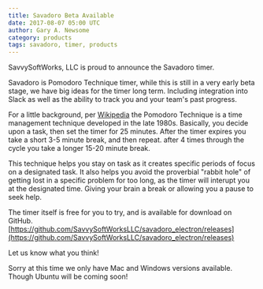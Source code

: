 ```yaml
---
title: Savadoro Beta Available
date: 2017-08-07 05:00 UTC
author: Gary A. Newsome
category: products
tags: savadoro, timer, products
---
```


SavvySoftWorks, LLC is proud to announce the Savadoro timer.

Savadoro is Pomodoro Technique timer, while this is still in a very early beta stage, we have big ideas for the timer long term. Including integration into Slack as well as the ability to track you and your team's past progress.

For a little background, per [Wikipedia](https://en.wikipedia.org/wiki/Pomodoro_Technique) the Pomodoro Technique is a time management technique developed in the late 1980s. Basically, you decide upon a task, then set the timer for 25 minutes. After the timer expires you take a short 3-5 minute break, and then repeat. after 4 times through the cycle you take a longer 15-20 minute break.

This technique helps you stay on task as it creates specific periods of focus on a designated task. It also helps you avoid the proverbial "rabbit hole" of getting lost in a specific problem for too long, as the timer will interupt you at the designated time. Giving your brain a break or allowing you a pause to seek help.

The timer itself is free for you to try, and is available for download on GitHub. [https://github.com/SavvySoftWorksLLC/savadoro_electron/releases](https://github.com/SavvySoftWorksLLC/savadoro_electron/releases)

Let us know what you think!

Sorry at this time we only have Mac and Windows versions available. Though Ubuntu will be coming soon!
